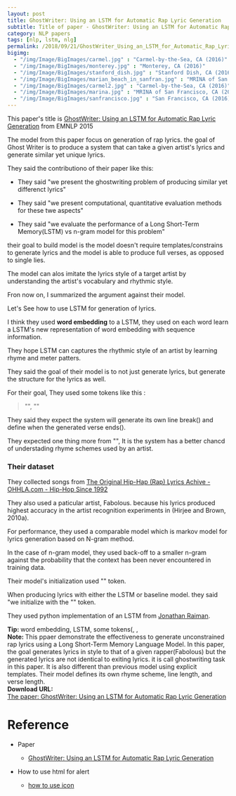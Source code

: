 ```yaml
---
layout: post
title: GhostWriter: Using an LSTM for Automatic Rap Lyric Generation
subtitle: Title of paper - GhostWriter: Using an LSTM for Automatic Rap Lyric Generation
category: NLP papers
tags: [nlp, lstm, nlg]
permalink: /2018/09/21/GhostWriter_Using_an_LSTM_for_Automatic_Rap_Lyric_Generation/
bigimg: 
  - "/img/Image/BigImages/carmel.jpg" : "Carmel-by-the-Sea, CA (2016)"
  - "/img/Image/BigImages/monterey.jpg" : "Monterey, CA (2016)"
  - "/img/Image/BigImages/stanford_dish.jpg" : "Stanford Dish, CA (2016)"
  - "/img/Image/BigImages/marian_beach_in_sanfran.jpg" : "MRINA of San Francisco, CA (2016)"
  - "/img/Image/BigImages/carmel2.jpg" : "Carmel-by-the-Sea, CA (2016)"
  - "/img/Image/BigImages/marina.jpg" : "MRINA of San Francisco, CA (2016)"
  - "/img/Image/BigImages/sanfrancisco.jpg" : "San Francisco, CA (2016)"
---
```

 
This paper's title is [GhostWriter: Using an LSTM for Automatic Rap Lyric Generation](http://www.aclweb.org/anthology/D15-1221) from EMNLP 2015

The model from this paper focus on generation of rap lyrics. the goal of Ghost Writer is to produce a system that can take a given artist's lyrics and generate similar yet unique lyrics.

They said the contributiono of their paper like this:

- They said "we present the ghostwriting problem of producing similar yet differenct lyrics"

- They said "we present computational, quantitative evaluation methods for these twe aspects"

- They said "we evaluate the performance of a Long Short-Term Memory(LSTM) vs n-gram model for this problem"

their goal to build model is the model doesn't require templates/constrains to generate lyrics and the model is able to produce full verses, as opposed to single lies.

The model can alos imitate the lyrics style of a target artist by understanding the artist's vocabulary and rhythmic style.

Fron now on, I summarized the argument against their model. 

Let's See how to use LSTM for generation of lyrics. 

I think they used **word embedding** to a LSTM, they used on each word learn a LSTM's new representation of word embedding with sequence information. 

They hope LSTM can captures the rhythmic style of an artist by learning rhyme and meter patters.

They said the goal of their model is to not just generate lyrics, but generate the structure for the lyrics as well. 

For their goal, They used some tokens like this :

> "<endLine>", "<endVerse>"

They said they expect the system will generate its own line break(<endLine>) and define when the generated verse ends(<endVerse>).

They expected one thing more from "<endLine>", It is the system has a better chancd of understading rhyme schemes used by an artist.


### Their dataset

They collected songs from [The Original Hip-Hap (Rap) Lyrics Achive - OHHLA.com - Hip-Hop Since 1992](http://www.ohhla.com)

They also used a paticular artist, Fabolous. because his lyrics produced highest accuracy in the artist recognition experiments in (Hirjee and Brown, 2010a).

For performance, they used a comparable model which is markov model for lyrics generation based on N-gram method.

In the case of n-gram model, they used back-off to a smaller n-gram against the probability that the context has been never encountered in training data.

Their model's initialization used "<startVerse>" token.

When producing lyrics with either the LSTM or baseline model. they said "we initialize  with the "<strtVerse>" token.

They used python implementation of an LSTM  from [Jonathan Raiman](https://github.com/JonathanRaiman/theano_lstm).

<div class="alert alert-success" role="alert"><i class="fa fa-check-square-o"></i> <b>Tip: </b>
word embedding, LSTM, some tokens(<endLine>, <endVerse>, <startVerse), morkov model(n-gram base), language model,
</div>


<div class="alert alert-info" role="alert"><i class="fa fa-info-circle"></i> <b>Note: </b>
This ppaer demonstrate the effectiveness to generate unconstrained rap lyrics using a Long Short-Term Memory Language Model. In this paper, the goal generates lyrics in style to that of a given rapper(Fabolous) but the generated lyrics are not identical to exiting lyrics. it is call ghostwriting task in this paper. It is also different than previous model using explicit templates. Their model defines its own rhyme scheme, line length, and verse length.
</div>
  
  
<div class="alert alert-success" role="alert"><i class="fa fa-paperclip fa-lg"></i> <b>Download URL: </b><br>
  <a href="https://aclanthology.coli.uni-saarland.de/papers/D15-1221/d15-1221">The paper: GhostWriter: Using an LSTM for Automatic Rap Lyric Generation</a>
</div>

# Reference 

- Paper 
  - [GhostWriter: Using an LSTM for Automatic Rap Lyric Generation](https://aclanthology.coli.uni-saarland.de/papers/D15-1221/d15-1221)
 
- How to use html for alert
  - [how to use icon](http://idratherbewriting.com/documentation-theme-jekyll/mydoc_icons.html) 

